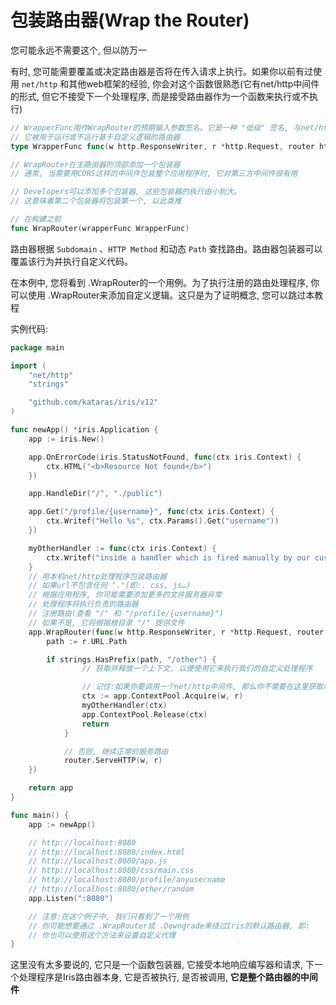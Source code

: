 # 包装路由器(Wrap the Router)

您可能永远不需要这个, 但以防万一

有时, 您可能需要覆盖或决定路由器是否将在传入请求上执行。如果你以前有过使用 `net/http` 和其他web框架的经验, 你会对这个函数很熟悉(它有net/http中间件的形式, 但它不接受下一个处理程序, 而是接受路由器作为一个函数来执行或不执行)

```go
// WrapperFunc用作WrapRouter的预期输入参数签名。它是一种 "低级" 签名, 与net/http兼容
// 它被用于运行或不运行基于自定义逻辑的路由器
type WrapperFunc func(w http.ResponseWriter, r *http.Request, router http.HandlerFunc)

// WrapRouter在主路由器的顶部添加一个包装器
// 通常, 当需要用CORS这样的中间件包装整个应用程序时, 它对第三方中间件很有用

// Developers可以添加多个包装器, 这些包装器的执行由小到大。
// 这意味着第二个包装器将包装第一个, 以此类推

// 在构建之前
func WrapRouter(wrapperFunc WrapperFunc)
```

路由器根据 `Subdomain` 、`HTTP Method` 和动态 `Path` 查找路由。路由器包装器可以覆盖该行为并执行自定义代码。

在本例中, 您将看到 .WrapRouter的一个用例。为了执行注册的路由处理程序, 你可以使用 .WrapRouter来添加自定义逻辑。这只是为了证明概念, 您可以跳过本教程

实例代码:

```go
package main

import (
    "net/http"
    "strings"

    "github.com/kataras/iris/v12"
)

func newApp() *iris.Application {
    app := iris.New()

    app.OnErrorCode(iris.StatusNotFound, func(ctx iris.Context) {
        ctx.HTML("<b>Resource Not found</b>")
    })

    app.HandleDir("/", "./public")

    app.Get("/profile/{username}", func(ctx iris.Context) {
        ctx.Writef("Hello %s", ctx.Params().Get("username"))
    })

    myOtherHandler := func(ctx iris.Context) {
        ctx.Writef("inside a handler which is fired manually by our custom router wrapper")
    }
    // 用本机net/http处理程序包装路由器
    // 如果url不包含任何 "."(即:. css, js…)
    // 根据应用程序, 你可能需要添加更多的文件服务器异常
    // 处理程序将执行负责的路由器
    // 注册路由(查看 "/" 和 "/profile/{username}")
    // 如果不是, 它将根据根目录 "/" 提供文件
    app.WrapRouter(func(w http.ResponseWriter, r *http.Request, router http.HandlerFunc) {
        path := r.URL.Path

        if strings.HasPrefix(path, "/other") {
                // 获取并释放一个上下文, 以便使用它来执行我们的自定义处理程序

                // 记住:如果你要调用一个net/http中间件, 那么你不需要在这里获取和释放上下文
                ctx := app.ContextPool.Acquire(w, r)
                myOtherHandler(ctx)
                app.ContextPool.Release(ctx)
                return
            }

            // 否则, 继续正常的服务路由
            router.ServeHTTP(w, r) 
    })

    return app
}

func main() {
    app := newApp()

    // http://localhost:8080
    // http://localhost:8080/index.html
    // http://localhost:8080/app.js
    // http://localhost:8080/css/main.css
    // http://localhost:8080/profile/anyusername
    // http://localhost:8080/other/random
    app.Listen(":8080")

    // 注意:在这个例子中, 我们只看到了一个用例
    // 你可能想要通过 .WrapRouter或 .Downgrade来绕过Iris的默认路由器, 即:
    // 你也可以使用这个方法来设置自定义代理  
}
```

这里没有太多要说的, 它只是一个函数包装器, 它接受本地响应编写器和请求, 下一个处理程序是Iris路由器本身, 它是否被执行, 是否被调用, **它是整个路由器的中间件**
